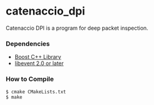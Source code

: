 # catenaccio_dpi

Catenaccio DPI is a program for deep packet inspection.

### Dependencies

* [Boost C++ Library](http://www.boost.org/ "Boost")
* [libevent 2.0 or later](http://libevent.org/ "libevent")

### How to Compile

    $ cmake CMakeLists.txt
    $ make
